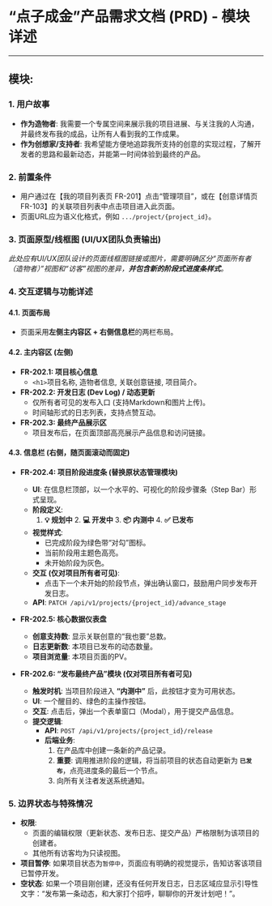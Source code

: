 # “点子成金”产品需求文档 (PRD) - 模块详述

---

## 模块:    

### 1. 用户故事
- **作为造物者**: 我需要一个专属空间来展示我的项目进展、与关注我的人沟通，并最终发布我的成品，让所有人看到我的工作成果。
- **作为创想家/支持者**: 我希望能方便地追踪我所支持的创意的实现过程，了解开发者的思路和最新动态，并能第一时间体验到最终的产品。

### 2. 前置条件
- 用户通过在【我的项目列表页 FR-201】点击“管理项目”，或在【创意详情页 FR-103】的关联项目列表中点击项目进入此页面。
- 页面URL应为语义化格式，例如 `.../project/{project_id}`。

### 3. 页面原型/线框图 (UI/UX团队负责输出)
_此处应有UI/UX团队设计的页面线框图链接或图片，需要明确区分“页面所有者（造物者）”视图和“访客”视图的差异，**并包含新的阶段式进度条样式**。_

### 4. 交互逻辑与功能详述

#### 4.1. **页面布局**
- 页面采用**左侧主内容区 + 右侧信息栏**的两栏布局。

#### 4.2. **主内容区 (左侧)**
- **FR-202.1: 项目核心信息**
    - `<h1>`项目名称, 造物者信息, 关联创意链接, 项目简介。
- **FR-202.2: 开发日志 (Dev Log) / 动态更新**
    - 仅所有者可见的发布入口 (支持Markdown和图片上传)。
    - 时间轴形式的日志列表，支持点赞互动。
- **FR-202.3: 最终产品展示区**
    - 项目发布后，在页面顶部高亮展示产品信息和访问链接。

#### 4.3. **信息栏 (右侧，随页面滚动而固定)**

- **FR-202.4: 项目阶段进度条 (替换原状态管理模块)**
    - **UI**: 在信息栏顶部，以一个水平的、可视化的阶段步骤条（Step Bar）形式呈现。
    - **阶段定义**: 
        1. **💡 规划中** 2. **💻 开发中** 3. **📦 内测中** 4. **✅ 已发布**
    - **视觉样式**:
        - 已完成阶段为绿色带“对勾”图标。
        - 当前阶段用主题色高亮。
        - 未开始阶段为灰色。
    - **交互 (仅对项目所有者可见)**:
        - 点击下一个未开始的阶段节点，弹出确认窗口，鼓励用户同步发布开发日志。
    - **API**: `PATCH /api/v1/projects/{project_id}/advance_stage`

- **FR-202.5: 核心数据仪表盘**
    - **创意支持数**: 显示关联创意的“我也要”总数。
    - **日志更新数**: 本项目已发布的动态数量。
    - **项目浏览量**: 本项目页面的PV。

- **FR-202.6: “发布最终产品”模块 (仅对项目所有者可见)**
    - **触发时机**: 当项目阶段进入 **“内测中”** 后，此按钮才变为可用状态。
    - **UI**: 一个醒目的、绿色的主操作按钮。
    - **交互**: 点击后，弹出一个表单窗口（Modal），用于提交产品信息。
    - **提交逻辑**:
        - **API**: `POST /api/v1/projects/{project_id}/release`
        - **后端业务**:
            1. 在产品库中创建一条新的产品记录。
            2. **重要**: 调用推进阶段的逻辑，将当前项目的状态自动更新为 **`已发布`**，点亮进度条的最后一个节点。
            3. 向所有关注者发送系统通知。

### 5. 边界状态与特殊情况
- **权限**:
    - 页面的编辑权限（更新状态、发布日志、提交产品）严格限制为该项目的创建者。
    - 其他所有访客均为只读视图。
- **项目暂停**: 如果项目状态为`暂停中`，页面应有明确的视觉提示，告知访客该项目已暂停开发。
- **空状态**: 如果一个项目刚创建，还没有任何开发日志，日志区域应显示引导性文字：“发布第一条动态，和大家打个招呼，聊聊你的开发计划吧！”。